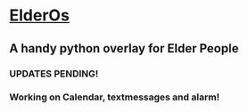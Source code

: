 <h1><u>ElderOs</u></h1>

<H2>A handy python overlay for Elder People</H2>

<H3>UPDATES PENDING!</H3>
<H3>Working on Calendar, textmessages and alarm!</H3>

